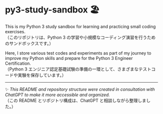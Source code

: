 # py3-study-sandbox 🏖️

This is my Python 3 study sandbox for learning and practicing small coding exercises.  
（このリポジトリは、Python 3 の学習や小規模なコーディング演習を行うためのサンドボックスです。）

Here, I store various test codes and experiments as part of my journey to improve my Python skills and prepare for the Python 3 Engineer Certification.  
（Python 3 エンジニア認定基礎試験の準備の一環として、さまざまなテストコードや実験を保存しています。）

---

✨ *This README and repository structure were created in consultation with ChatGPT to make it more accessible and organized.*  
（この README とリポジトリ構成は、ChatGPT と相談しながら整理しました。）
